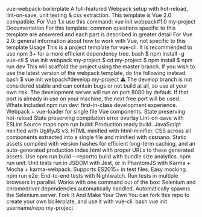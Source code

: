 vue-webpack-boilerplate A full-featured Webpack setup with hot-reload, lint-on-save, unit testing & css extraction. This template is Vue 2.0 compatible. For Vue 1.x use this command: vue init webpack#1.0 my-project Documentation For this template: common questions specific to this template are answered and each part is described in greater detail For Vue 2.0: general information about how to work with Vue, not specific to this template Usage This is a project template for vue-cli. It is recommended to use npm 3+ for a more efficient dependency tree. bash $ npm install -g vue-cli $ vue init webpack my-project $ cd my-project $ npm install $ npm run dev This will scaffold the project using the master branch. If you wish to use the latest version of the webpack template, do the following instead: bash $ vue init webpack#develop my-project :warning: The develop branch is not considered stable and can contain bugs or not build at all, so use at your own risk. The development server will run on port 8080 by default. If that port is already in use on your machine, the next free port will be used. Whats Included npm run dev: first-in-class development experience. Webpack + vue-loader for single file Vue components. State preserving hot-reload State preserving compilation error overlay Lint-on-save with ESLint Source maps npm run build: Production ready build. JavaScript minified with UglifyJS v3. HTML minified with html-minifier. CSS across all components extracted into a single file and minified with cssnano. Static assets compiled with version hashes for efficient long-term caching, and an auto-generated production index.html with proper URLs to these generated assets. Use npm run build --reportto build with bundle size analytics. npm run unit: Unit tests run in JSDOM with Jest, or in PhantomJS with Karma + Mocha + karma-webpack. Supports ES2015+ in test files. Easy mocking. npm run e2e: End-to-end tests with Nightwatch. Run tests in multiple browsers in parallel. Works with one command out of the box: Selenium and chromedriver dependencies automatically handled. Automatically spawns the Selenium server. Fork It And Make Your Own You can fork this repo to create your own boilerplate, and use it with vue-cli: bash vue init username/repo my-project